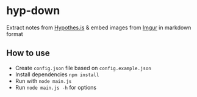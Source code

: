 # hyp-down
Extract notes from [Hypothes.is](https://www.hypothes.is) & embed images from [Imgur](https://imgur.com/) in markdown format

## How to use

* Create `config.json` file based on `config.example.json`
* Install dependencies `npm install`
* Run with `node main.js`
* Run `node main.js -h` for options
